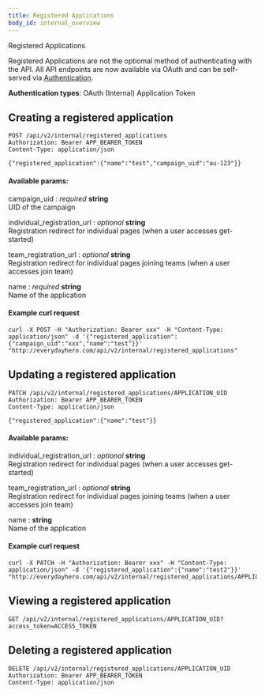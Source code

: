 ```yaml
---
title: Registered Applications
body_id: internal_overview
---
```


Registered Applications

<p class='warning'>Registered Applications are not the optiomal method of authenticating with the API. All API endpoints are now available via OAuth and can be self-served via <a href='/oauth-integration/#how-to-authenticate-with-edh'>Authentication</a>.</p>


<p class='info'><strong>Authentication types</strong>: OAuth (Internal) Application Token</p>

## Creating a registered application

    POST /api/v2/internal/registered_applications
    Authorization: Bearer APP_BEARER_TOKEN
    Content-Type: application/json

    {"registered_application":{"name":"test","campaign_uid":"au-123"}}

#### Available params:

campaign_uid : _required_ **string**<br/>
UID of the campaign

individual_registration_url : _optional_ **string**<br/>
Registration redirect for individual pages (when a user accesses get-started)

team_registration_url : _optional_ **string**<br/>
Registration redirect for individual pages joining teams (when a user accesses join team)

name : _required_ **string**<br/>
Name of the application


#### Example curl request

    curl -X POST -H "Authorization: Bearer xxx" -H "Content-Type: application/json" -d '{"registered_application":{"campaign_uid":"xxx","name":"test"}}' "http://everydayhero.com/api/v2/internal/registered_applications"


## Updating a registered application

    PATCH /api/v2/internal/registered_applications/APPLICATION_UID
    Authorization: Bearer APP_BEARER_TOKEN
    Content-Type: application/json

    {"registered_application":{"name":"test"}}

#### Available params:

individual_registration_url : _optional_ **string**<br/>
Registration redirect for individual pages (when a user accesses get-started)

team_registration_url : _optional_ **string**<br/>
Registration redirect for individual pages joining teams (when a user accesses join team)

name : **string**<br/>
Name of the application


#### Example curl request

    curl -X PATCH -H "Authorization: Bearer xxx" -H "Content-Type: application/json" -d '{"registered_application":{"name":"test2"}}' "http://everydayhero.com/api/v2/internal/registered_applications/APPLICATION_UID"


## Viewing a registered application

    GET /api/v2/internal/registered_applications/APPLICATION_UID?access_token=ACCESS_TOKEN


## Deleting a registered application

    DELETE /api/v2/internal/registered_applications/APPLICATION_UID
    Authorization: Bearer APP_BEARER_TOKEN
    Content-Type: application/json
